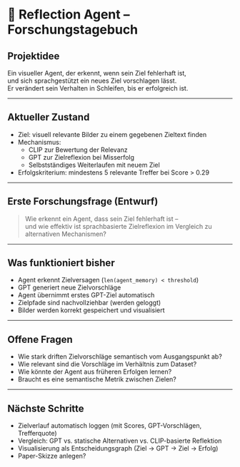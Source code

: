 # 🧠 Reflection Agent – Forschungstagebuch

## Projektidee

Ein visueller Agent, der erkennt, wenn sein Ziel fehlerhaft ist,  
und sich sprachgestützt ein neues Ziel vorschlagen lässt.  
Er verändert sein Verhalten in Schleifen, bis er erfolgreich ist.

---

## Aktueller Zustand

- Ziel: visuell relevante Bilder zu einem gegebenen Zieltext finden
- Mechanismus:
  - CLIP zur Bewertung der Relevanz
  - GPT zur Zielreflexion bei Misserfolg
  - Selbstständiges Weiterlaufen mit neuem Ziel
- Erfolgskriterium: mindestens 5 relevante Treffer bei Score > 0.29

---

## Erste Forschungsfrage (Entwurf)

> Wie erkennt ein Agent, dass sein Ziel fehlerhaft ist –  
und wie effektiv ist sprachbasierte Zielreflexion im Vergleich zu alternativen Mechanismen?

---

## Was funktioniert bisher

- Agent erkennt Zielversagen (`len(agent_memory) < threshold`)
- GPT generiert neue Zielvorschläge
- Agent übernimmt erstes GPT-Ziel automatisch
- Zielpfade sind nachvollziehbar (werden geloggt)
- Bilder werden korrekt gespeichert und visualisiert

---

## Offene Fragen

- Wie stark driften Zielvorschläge semantisch vom Ausgangspunkt ab?
- Wie relevant sind die Vorschläge im Verhältnis zum Dataset?
- Wie könnte der Agent aus früheren Erfolgen lernen?
- Braucht es eine semantische Metrik zwischen Zielen?

---

## Nächste Schritte

- Zielverlauf automatisch loggen (mit Scores, GPT-Vorschlägen, Trefferquote)
- Vergleich: GPT vs. statische Alternativen vs. CLIP-basierte Reflektion
- Visualisierung als Entscheidungsgraph (Ziel → GPT → Ziel → Erfolg)
- Paper-Skizze anlegen?
